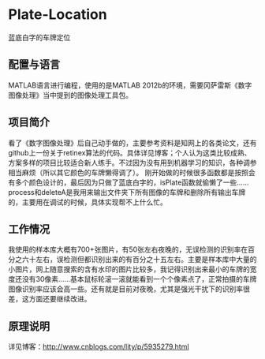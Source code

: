 # Plate-Location
蓝底白字的车牌定位

## 配置与语言
MATLAB语言进行编程，使用的是MATLAB 2012b的环境，需要冈萨雷斯《数字图像处理》当中提到的图像处理工具包。

## 项目简介
看了《数字图像处理》后自己动手做的，主要参考资料是知网上的各类论文，还有github上一份关于retinex算法的代码。具体详见博客；个人认为这类比较成熟、方案多样的项目比较适合新人练手。不过因为没有用到机器学习的知识，各种调参相当麻烦（所以其它颜色的车牌懒得调了）。
刚开始做的时候很多函数都是按照会有多个颜色设计的，最后因为只做了蓝底白字的，isPlate函数就偷懒了一些……process和deleteA是我用来输出文件夹下所有图像的车牌和删除所有输出车牌的，主要用在调试的时候，具体实现帮不上什么忙。

## 工作情况
我使用的样本库大概有700+张图片，有50张左右夜晚的，无误检测的识别率在百分之六十左右，误检测但都识别出来的有百分之十五左右。主要是样本库中大量的小图片，网上随意搜索的含有水印的图片比较多，我记得识别出来最小的车牌的宽度还没有30像素……基本鼠标轮滚一滚就能看到一个个像素点了，正常拍摄的车牌图像识别率应该会高一些。还有就是目前对夜晚，尤其是强光干扰下的识别率很差，这方面还要继续改进。

## 原理说明
详见博客：http://www.cnblogs.com/lity/p/5935279.html
